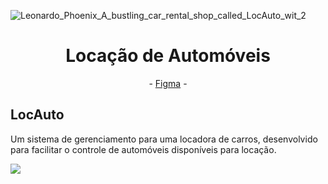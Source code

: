 ![Leonardo_Phoenix_A_bustling_car_rental_shop_called_LocAuto_wit_2](https://github.com/user-attachments/assets/fa4963ba-4187-4a77-89a1-54a7dc775bf2)<h1 align="center">Locação de Automóveis</h1>

<p align="center">
  - <a href="https://www.figma.com/design/3NezBaWT5VxqR9dlFkNSjU/Untitled?node-id=0-1&t=8mZCAVbrFLZDkf0L-1">Figma</a> -
</p>

## LocAuto

<p>
 Um sistema de gerenciamento para uma locadora de carros, desenvolvido para facilitar o controle de automóveis disponíveis para locação.
</p>

<img src="![Leonardo_Phoenix_A_colorful_and_inviting_storefront_of_LocAuto_3](https://github.com/user-attachments/assets/751586ef-c150-41af-ab39-41f54ebea82d)
">
